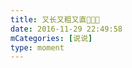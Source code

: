 ```yaml
---
title: 又长又粗又直🤪🤪🤪
date: 2016-11-29 22:49:58
mCategories: [说说]
type: moment
---
```


<div id="pics-20161129224958"></div>

<script src="/lib/moment/pics.js"></script>
<script>
var data = [
    {"link": "2016-11-29_000000.jpeg", "type": "shuoshuo"}
];
picsRender(data, "pics-20161129224958");
</script>
